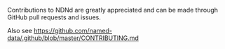 Contributions to NDNd are greatly appreciated and can be made through GitHub pull requests and issues.

Also see https://github.com/named-data/.github/blob/master/CONTRIBUTING.md
